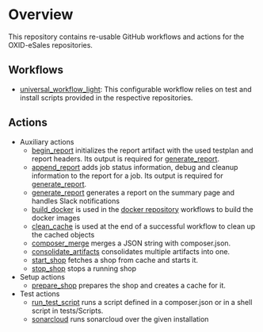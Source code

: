 # Overview

This repository contains re-usable GitHub workflows and actions for the OXID-eSales repositories.

## Workflows

- [universal_workflow_light](docs/workflows/universal_workflow_light.md): This configurable workflow relies
on test and install scripts provided in the respective repositories.

## Actions

- Auxiliary actions
  - [begin_report](docs/actions/begin_report.md) initializes the report artifact with the used testplan and report headers.
    Its output is required for [generate_report](docs/actions/generate_report.md).
  - [append_report](docs/actions/append_report.md) adds job status information, debug and cleanup information to the report for a job.
    Its output is required for [generate_report](docs/actions/generate_report.md).
  - [generate_report](docs/actions/generate_report.md) generates a report on the summary page and handles Slack notifications
  - [build_docker](docs/actions/build_docker.md) is used in the [docker repository](https://github.com/OXID-eSales/docker/tree/master/.github/workflows) workflows to build the docker images
  - [clean_cache](docs/actions/clean_cache.md) is used at the end of a successful workflow to clean up the cached objects
  - [composer_merge](docs/actions/composer_merge.md) merges a JSON string with composer.json.
  - [consolidate_artifacts](docs/actions/consolidate_artifacts.md) consolidates multiple artifacts into one.
  - [start_shop](docs/actions/start_shop.md) fetches a shop from cache and starts it.
  - [stop_shop](docs/actions/stop_shop.md) stops a running shop
- Setup actions
  - [prepare_shop](docs/actions/prepare_shop.md) prepares the shop and creates a cache for it.
- Test actions
  - [run_test_script](docs/actions/run_test_script.md) runs a script defined in a composer.json or in a
    shell script in tests/Scripts.
  - [sonarcloud](docs/actions/sonarcloud.md) runs sonarcloud over the given installation
